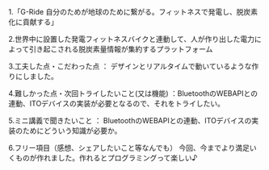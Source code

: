 1.「G-Ride 自分のためが地球のために繋がる。フィットネスで発電し、脱炭素化に貢献する」

2.世界中に設置した発電フィットネスバイクと連動して、人が作り出した電力によって引き起こされる脱炭素量情報が集約するプラットフォーム

3.工夫した点・こだわった点 ： デザインとリアルタイムで動いているような作りにしました。

4.難しかった点・次回トライしたいこと(又は機能) ：BluetoothのWEBAPIとの連動、ITOデバイスの実装が必要となるので、それをトライしたい。

5.ミニ講義で聞きたいこと ： BluetoothのWEBAPIとの連動、ITOデバイスの実装のためにどういう知識が必要か。

6.フリー項目（感想、シェアしたいこと等なんでも） 今回、今までより満足いくものが作れました。作れるとプログラミングって楽しい♪
